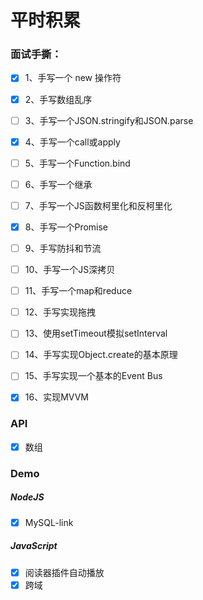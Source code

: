 # 平时积累

### 面试手撕：

- [x] 1、手写一个 new 操作符
- [x] 2、手写数组乱序 
- [ ] 3、手写一个JSON.stringify和JSON.parse
- [x] 4、手写一个call或apply
- [ ] 5、手写一个Function.bind
- [ ] 6、手写一个继承
- [ ] 7、手写一个JS函数柯里化和反柯里化
- [x] 8、手写一个Promise
- [ ] 9、手写防抖和节流
- [ ] 10、手写一个JS深拷贝
- [ ] 11、手写一个map和reduce
- [ ] 12、手写实现拖拽
- [ ] 13、使用setTimeout模拟setInterval
- [ ] 14、手写实现Object.create的基本原理
- [ ] 15、手写实现一个基本的Event Bus
- [x] 16、实现MVVM



### API

- [x] 数组



### Demo

##### NodeJS

- [x] MySQL-link

##### JavaScript

- [x] 阅读器插件自动播放
- [x] 跨域
